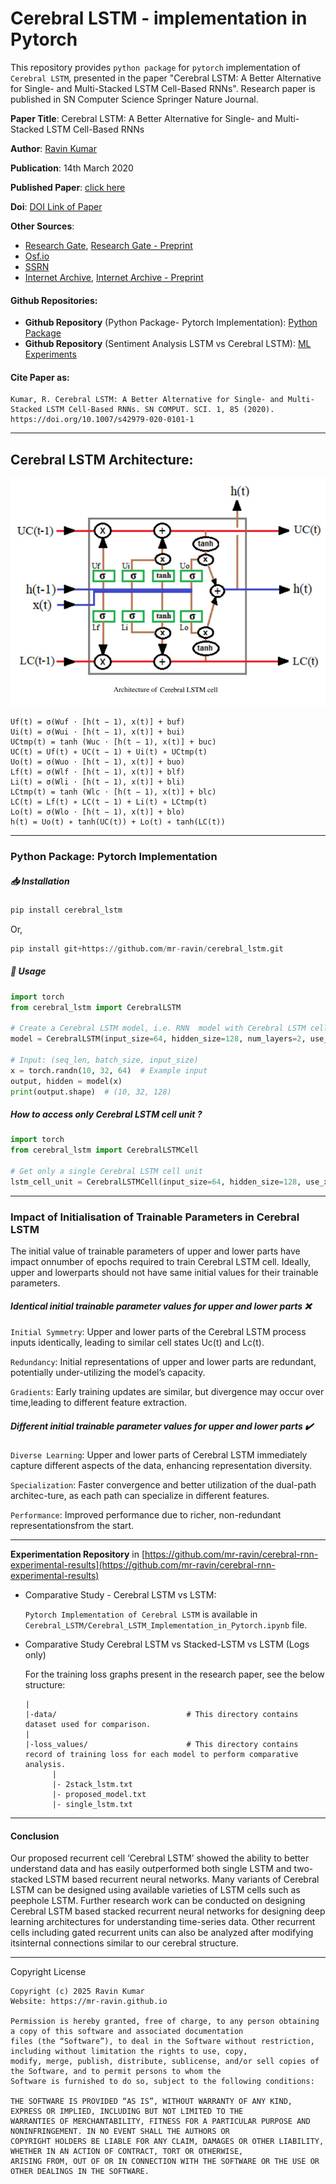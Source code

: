# Cerebral LSTM - implementation in Pytorch
This repository provides `python package` for `pytorch` implementation of `Cerebral LSTM`, presented in the paper "Cerebral LSTM: A Better Alternative for Single- and Multi-Stacked LSTM Cell-Based RNNs". Research paper is published in SN Computer Science Springer Nature Journal.

**Paper Title**: Cerebral LSTM: A Better Alternative for Single- and Multi-Stacked LSTM Cell-Based RNNs

**Author**: [Ravin Kumar](https://mr-ravin.github.io)

**Publication**: 14th March 2020

**Published Paper**: [click here](https://link.springer.com/article/10.1007/s42979-020-0101-1)

**Doi**: [DOI Link of Paper](https://doi.org/10.1007/s42979-020-0101-1)

**Other Sources**:
- [Research Gate](https://www.researchgate.net/publication/340013877_Cerebral_LSTM_A_Better_Alternative_for_Single-_and_Multi-Stacked_LSTM_Cell-Based_RNNs), [Research Gate - Preprint](https://www.researchgate.net/publication/382380649_Cerebral_LSTM_A_Better_Alternative_for_Single-_and_Multi-Stacked_LSTM_Cell-Based_RNNs)
- [Osf.io](https://osf.io/preprints/osf/jgh7p_v1)
- [SSRN](https://papers.ssrn.com/sol3/papers.cfm?abstract_id=4897569)
- [Internet Archive](https://archive.org/details/cerebral-lstm-in-deep-learning-published-paper), [Internet Archive - Preprint](https://archive.org/details/cerebral-lstm-in-deep-learning--preprint-paper)

#### Github Repositories: 
- **Github Repository** (Python Package- Pytorch Implementation): [Python Package](https://github.com/mr-ravin/cerebral_lstm)
- **Github Repository** (Sentiment Analysis LSTM vs Cerebral LSTM): [ML Experiments](https://github.com/mr-ravin/cerebral-rnn-experimental-results)

#### Cite Paper as:
```
Kumar, R. Cerebral LSTM: A Better Alternative for Single- and Multi-Stacked LSTM Cell-Based RNNs. SN COMPUT. SCI. 1, 85 (2020). https://doi.org/10.1007/s42979-020-0101-1
```

---

## Cerebral LSTM Architecture:

![image](https://github.com/mr-ravin/cerebral-lstm/blob/main/CerebralLSTM.png?raw=true)

```
Uf(t) = σ(Wuf ⋅ [h(t − 1), x(t)] + buf)
Ui(t) = σ(Wui ⋅ [h(t − 1), x(t)] + bui)
UCtmp(t) = tanh (Wuc ⋅ [h(t − 1), x(t)] + buc)
UC(t) = Uf(t) ∗ UC(t − 1) + Ui(t) ∗ UCtmp(t)
Uo(t) = σ(Wuo ⋅ [h(t − 1), x(t)] + buo)
Lf(t) = σ(Wlf ⋅ [h(t − 1), x(t)] + blf)
Li(t) = σ(Wli ⋅ [h(t − 1), x(t)] + bli)
LCtmp(t) = tanh (Wlc ⋅ [h(t − 1), x(t)] + blc)
LC(t) = Lf(t) ∗ LC(t − 1) + Li(t) ∗ LCtmp(t)
Lo(t) = σ(Wlo ⋅ [h(t − 1), x(t)] + blo)
h(t) = Uo(t) ∗ tanh(UC(t)) + Lo(t) ∗ tanh(LC(t))
```

---

### Python Package: Pytorch Implementation

##### 📥 Installation
```python
pip install cerebral_lstm
```

Or,

```python
pip install git+https://github.com/mr-ravin/cerebral_lstm.git
```

##### 🚀 Usage
```python
import torch
from cerebral_lstm import CerebralLSTM

# Create a Cerebral LSTM model, i.e. RNN  model with Cerebral LSTM cell unit
model = CerebralLSTM(input_size=64, hidden_size=128, num_layers=2, use_xavier=True, dropout=0.5)

# Input: (seq_len, batch_size, input_size)
x = torch.randn(10, 32, 64)  # Example input
output, hidden = model(x)
print(output.shape)  # (10, 32, 128)
```

##### How to access only Cerebral LSTM cell unit ?
```python
import torch
from cerebral_lstm import CerebralLSTMCell

# Get only a single Cerebral LSTM cell unit
lstm_cell_unit = CerebralLSTMCell(input_size=64, hidden_size=128, use_xavier=True)
```

---
### Impact of Initialisation of Trainable Parameters in Cerebral LSTM
The initial value of trainable parameters of upper and lower parts have impact onnumber of epochs required to train Cerebral LSTM cell. Ideally, upper and lowerparts should not have same initial values for their trainable parameters. 

##### Identical initial trainable parameter values for upper and lower parts ❌

  `Initial Symmetry`: Upper and lower parts of the Cerebral LSTM process inputs identically, leading to similar cell states Uc(t) and Lc(t).

  `Redundancy`: Initial representations of upper and lower parts are redundant, potentially under-utilizing the model’s capacity.

  `Gradients`: Early training updates are similar, but divergence may occur over time,leading to different feature extraction.

##### Different initial trainable parameter values for upper and lower parts ✔️

  `Diverse Learning`: Upper and lower parts of Cerebral LSTM immediately capture different aspects of the data, enhancing representation diversity.

  `Specialization`: Faster convergence and better utilization of the dual-path architec-ture, as each path can specialize in different features.

  `Performance`: Improved performance due to richer, non-redundant representationsfrom the start. 

---
**Experimentation Repository** in [https://github.com/mr-ravin/cerebral-rnn-experimental-results](https://github.com/mr-ravin/cerebral-rnn-experimental-results)

- Comparative Study - Cerebral LSTM vs LSTM: 

  `Pytorch Implementation of Cerebral LSTM` is available in `Cerebral_LSTM/Cerebral_LSTM_Implementation_in_Pytorch.ipynb` file.

- Comparative Study Cerebral LSTM vs Stacked-LSTM vs LSTM (Logs only)
    
    For the training loss graphs present in the research paper, see the below structure:
    ```
    |
    |-data/                             # This directory contains dataset used for comparison.
    |
    |-loss_values/                      # This directory contains record of training loss for each model to perform comparative analysis.
          |
          |- 2stack_lstm.txt 
          |- proposed_model.txt
          |- single_lstm.txt
    ```
    
---
#### Conclusion
Our proposed recurrent cell ‘Cerebral LSTM’ showed the ability to better understand data and has easily outperformed both single LSTM and two-stacked LSTM based recurrent neural networks. Many variants of Cerebral LSTM can be designed using available varieties of LSTM cells such as peephole LSTM. Further research work can be conducted on designing Cerebral LSTM based stacked recurrent neural networks for designing deep learning architectures for understanding time-series data. Other recurrent cells including gated recurrent units can also be analyzed after modifying itsinternal connections similar to our cerebral structure. 

---

Copyright License
```
Copyright (c) 2025 Ravin Kumar
Website: https://mr-ravin.github.io

Permission is hereby granted, free of charge, to any person obtaining a copy of this software and associated documentation 
files (the “Software”), to deal in the Software without restriction, including without limitation the rights to use, copy, 
modify, merge, publish, distribute, sublicense, and/or sell copies of the Software, and to permit persons to whom the 
Software is furnished to do so, subject to the following conditions:

THE SOFTWARE IS PROVIDED “AS IS”, WITHOUT WARRANTY OF ANY KIND, EXPRESS OR IMPLIED, INCLUDING BUT NOT LIMITED TO THE 
WARRANTIES OF MERCHANTABILITY, FITNESS FOR A PARTICULAR PURPOSE AND NONINFRINGEMENT. IN NO EVENT SHALL THE AUTHORS OR 
COPYRIGHT HOLDERS BE LIABLE FOR ANY CLAIM, DAMAGES OR OTHER LIABILITY, WHETHER IN AN ACTION OF CONTRACT, TORT OR OTHERWISE, 
ARISING FROM, OUT OF OR IN CONNECTION WITH THE SOFTWARE OR THE USE OR OTHER DEALINGS IN THE SOFTWARE.
```
